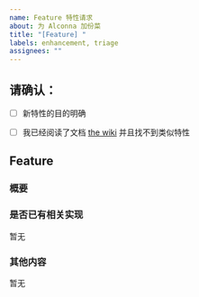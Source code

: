 ```yaml
---
name: Feature 特性请求
about: 为 Alconna 加份菜
title: "[Feature] "
labels: enhancement, triage
assignees: ""
---
```


## 请确认：
<!-- 确认后，请将方括号的空格替换为 x -->
* [ ] 新特性的目的明确
* [ ] 我已经阅读了文档 [the wiki](https://arcletproject.github.io/docs/alconna/tutorial) 并且找不到类似特性


## Feature
### 概要
<!-- 这个新特性的功能 -->


### 是否已有相关实现
<!-- 若有, 请在此处贴出 -->
暂无


### 其他内容
<!-- 你认为有用的其他信息 -->
暂无
